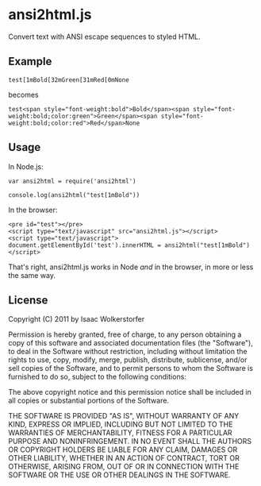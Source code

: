 # ansi2html.js

Convert text with ANSI escape sequences to styled HTML.

## Example

    test[1mBold[32mGreen[31mRed[0mNone
    
becomes

    test<span style="font-weight:bold">Bold</span><span style="font-weight:bold;color:green">Green</span><span style="font-weight:bold;color:red">Red</span>None

## Usage

In Node.js:

    var ansi2html = require('ansi2html')

    console.log(ansi2html("test[1mBold"))

In the browser:

    <pre id="test"></pre>
    <script type="text/javascript" src="ansi2html.js"></script>
    <script type="text/javascript">
    document.getElementById('test').innerHTML = ansi2html("test[1mBold")
    </script>

That's right, ansi2html.js works in Node *and* in the browser, in more or less the same way.

## License

Copyright (C) 2011 by Isaac Wolkerstorfer

Permission is hereby granted, free of charge, to any person obtaining a copy
of this software and associated documentation files (the "Software"), to deal
in the Software without restriction, including without limitation the rights
to use, copy, modify, merge, publish, distribute, sublicense, and/or sell
copies of the Software, and to permit persons to whom the Software is
furnished to do so, subject to the following conditions:

The above copyright notice and this permission notice shall be included in
all copies or substantial portions of the Software.

THE SOFTWARE IS PROVIDED "AS IS", WITHOUT WARRANTY OF ANY KIND, EXPRESS OR
IMPLIED, INCLUDING BUT NOT LIMITED TO THE WARRANTIES OF MERCHANTABILITY,
FITNESS FOR A PARTICULAR PURPOSE AND NONINFRINGEMENT. IN NO EVENT SHALL THE
AUTHORS OR COPYRIGHT HOLDERS BE LIABLE FOR ANY CLAIM, DAMAGES OR OTHER
LIABILITY, WHETHER IN AN ACTION OF CONTRACT, TORT OR OTHERWISE, ARISING FROM,
OUT OF OR IN CONNECTION WITH THE SOFTWARE OR THE USE OR OTHER DEALINGS IN
THE SOFTWARE.


